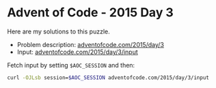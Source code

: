 # Advent of Code - 2015 Day 3
Here are my solutions to this puzzle.

* Problem description: [adventofcode.com/2015/day/3](https://adventofcode.com/2015/day/3)
* Input: [adventofcode.com/2015/day/3/input](https://adventofcode.com/2015/day/3/input)

Fetch input by setting `$AOC_SESSION` and then:
```bash
curl -OJLsb session=$AOC_SESSION adventofcode.com/2015/day/3/input
```
